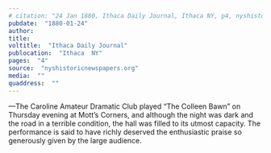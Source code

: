 ```yaml
---
# citation: "24 Jan 1880, Ithaca Daily Journal, Ithaca NY, p4, nyshistoricnewspapers.org."
pubdate:  "1880-01-24"
author: 
title: 
voltitle:  "Ithaca Daily Journal"
publocation:  "Ithaca  NY"
pages:  "4"
source:  "nyshistoricnewspapers.org"
media:  ""
quaddress:  ""
---
```

—The Caroline Amateur Dramatic Club played “The Colleen Bawn” on Thursday evening at Mott’s Corners, and although the night was dark and the road in a terrible condition, the hall was filled to its utmost capacity. The performance is said to have richly deserved the enthusiastic praise so generously given by the large audience.

